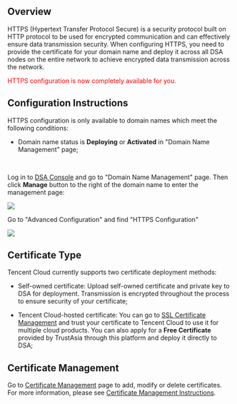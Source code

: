 ## Overview

HTTPS (Hypertext Transfer Protocol Secure) is a security protocol built on HTTP protocol to be used for encrypted communication and can effectively ensure data transmission security. When configuring HTTPS, you need to provide the certificate for your domain name and deploy it across all DSA nodes on the entire network to achieve encrypted data transmission across the network.



<font color="red">HTTPS configuration is now completely available for you.</font>



## Configuration Instructions

HTTPS configuration is only available to domain names which meet the following conditions:

- Domain name status is **Deploying** or **Activated** in "Domain Name Management" page;

​


Log in to [DSA Console](https://console.qcloud.com/dsa) and go to "Domain Name Management" page. Then click **Manage** button to the right of the domain name to enter the management page:



![](https://mc.qcloudimg.com/static/img/3cc6ca7194505f957355f4ee60ee6c16/1.png)



Go to "Advanced Configuration" and find "HTTPS Configuration"



![](https://mc.qcloudimg.com/static/img/033bf3da954c43d3a61e4c47693f1992/1.png)



## Certificate Type

Tencent Cloud currently supports two certificate deployment methods:

- Self-owned certificate: Upload self-owned certificate and private key to DSA for deployment. Transmission is encrypted throughout the process to ensure security of your certificate;

- Tencent Cloud-hosted certificate: You can go to [SSL Certificate Management](https://console.qcloud.com/ssl) and trust your certificate to Tencent Cloud to use it for multiple cloud products. You can also apply for a **Free Certificate** provided by TrustAsia through this platform and deploy it directly to DSA;





## Certificate Management

Go to [Certificate Management](https://console.qcloud.com/cdn/tools/certificate) page to add, modify or delete certificates. For more information, please see [Certificate Management Instructions](https://www.qcloud.com/doc/product/228/6303).



